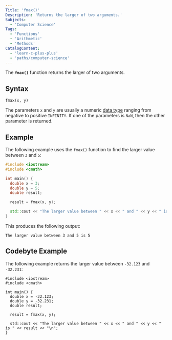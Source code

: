 ```yaml
---
Title: 'fmax()'
Description: 'Returns the larger of two arguments.'
Subjects:
  - 'Computer Science'
Tags:
  - 'Functions'
  - 'Arithmetic'
  - 'Methods'
CatalogContent:
  - 'learn-c-plus-plus'
  - 'paths/computer-science'
---
```


The **`fmax()`** function returns the larger of two arguments.

## Syntax

```pseudo
fmax(x, y)
```

The parameters `x` and `y` are usually a numeric [data type](https://www.codecademy.com/resources/docs/cpp/data-types) ranging from negative to positive `INFINITY`. If one of the parameters is `NaN`, then the other parameter is returned.

## Example

The following example uses the `fmax()` function to find the larger value between `3` and `5`:

```cpp
#include <iostream>
#include <cmath>

int main() {
  double x = 3;
  double y = 5;
  double result;

  result = fmax(x, y);

  std::cout << "The larger value between " << x << " and " << y << " is " << result << "\n";
}
```

This produces the following output:

```shell
The larger value between 3 and 5 is 5
```

## Codebyte Example

The following example returns the larger value between `-32.123` and `-32.231`:

```codebyte/cpp
#include <iostream>
#include <cmath>

int main() {
  double x = -32.123;
  double y = -32.231;
  double result;

  result = fmax(x, y);

  std::cout << "The larger value between " << x << " and " << y << " is " << result << "\n";
}
```
